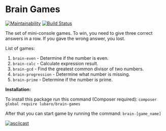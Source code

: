 # Brain Games
[![Maintainability](https://api.codeclimate.com/v1/badges/6020e678444a0917600e/maintainability)](https://codeclimate.com/github/LubaRo/php-project-lvl1/maintainability) [![Build Status](https://travis-ci.org/LubaRo/brain-games.svg?branch=master)](https://travis-ci.org/LubaRo/brain-games)

The set of mini-console games. 
To win, you need to give three correct answers in a row.
If you gave the wrong answer, you lost.

List of games:
1. `brain-even` - Determine if the number is even.
1. `brain-calc` - Calculate expression result.
1. `brain-gcd` - Find the greatest common divisor of two numbers.
1. `brain-progression` - Determine what number is missing.
1. `brain-prime` - Determine if the number is prime.
     
**Installation:**

To install this package run this command (Composer required):
`composer global require lubaro/brain-games`

After that you can start game by running the command: `brain-[game_name]`

[![asciicast](https://asciinema.org/a/278523.svg)](https://asciinema.org/a/278523)
